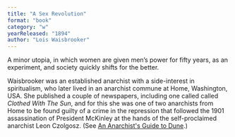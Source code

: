 ```yaml
---
title: "A Sex Revolution"
format: "book"
category: "w"
yearReleased: "1894"
author: "Lois Waisbrooker"
---
```

A minor utopia, in which women are given men’s power for fifty years, as an experiment, and society quickly shifts for the better.

Waisbrooker was an established anarchist with a side-interest in spiritualism, who later lived in an anarchist commune at Home, Washington, USA. She published a couple of newspapers, including one called called <em>Clothed With The Sun</em>, and for this she was one of two anarchists from Home to be found guilty of a crime in the repression that followed the 1901 assassination of President McKinley at the hands of the self-proclaimed anarchist Leon Czolgosz. (See <a href="https://web.archive.org/web/20240328011708/https:/anarchistnews.org/content/anarchist’s-guide-dune">An Anarchist's Guide to Dune</a>.)


